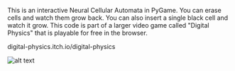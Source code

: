 This is an interactive Neural Cellular Automata in PyGame. You can erase cells and watch them grow back. You can also insert a single black cell and watch it grow. This code is part of a larger video game called "Digital Physics" that is playable for free in the browser.

digital-physics.itch.io/digital-physics

![alt text](neural_cellular_automata.gif)

